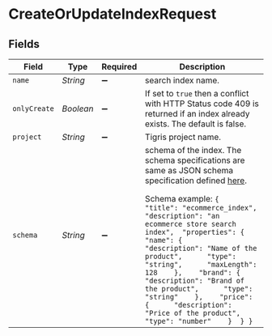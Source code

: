 # CreateOrUpdateIndexRequest


## Fields

| Field                                                                                                                                                                                                                                                                                                                                                                                                                                                                                                                                                                                           | Type                                                                                                                                                                                                                                                                                                                                                                                                                                                                                                                                                                                            | Required                                                                                                                                                                                                                                                                                                                                                                                                                                                                                                                                                                                        | Description                                                                                                                                                                                                                                                                                                                                                                                                                                                                                                                                                                                     |
| ----------------------------------------------------------------------------------------------------------------------------------------------------------------------------------------------------------------------------------------------------------------------------------------------------------------------------------------------------------------------------------------------------------------------------------------------------------------------------------------------------------------------------------------------------------------------------------------------- | ----------------------------------------------------------------------------------------------------------------------------------------------------------------------------------------------------------------------------------------------------------------------------------------------------------------------------------------------------------------------------------------------------------------------------------------------------------------------------------------------------------------------------------------------------------------------------------------------- | ----------------------------------------------------------------------------------------------------------------------------------------------------------------------------------------------------------------------------------------------------------------------------------------------------------------------------------------------------------------------------------------------------------------------------------------------------------------------------------------------------------------------------------------------------------------------------------------------- | ----------------------------------------------------------------------------------------------------------------------------------------------------------------------------------------------------------------------------------------------------------------------------------------------------------------------------------------------------------------------------------------------------------------------------------------------------------------------------------------------------------------------------------------------------------------------------------------------- |
| `name`                                                                                                                                                                                                                                                                                                                                                                                                                                                                                                                                                                                          | *String*                                                                                                                                                                                                                                                                                                                                                                                                                                                                                                                                                                                        | :heavy_minus_sign:                                                                                                                                                                                                                                                                                                                                                                                                                                                                                                                                                                              | search index name.                                                                                                                                                                                                                                                                                                                                                                                                                                                                                                                                                                              |
| `onlyCreate`                                                                                                                                                                                                                                                                                                                                                                                                                                                                                                                                                                                    | *Boolean*                                                                                                                                                                                                                                                                                                                                                                                                                                                                                                                                                                                       | :heavy_minus_sign:                                                                                                                                                                                                                                                                                                                                                                                                                                                                                                                                                                              | If set to `true` then a conflict with HTTP Status code 409 is returned if an index already exists. The default is false.                                                                                                                                                                                                                                                                                                                                                                                                                                                                        |
| `project`                                                                                                                                                                                                                                                                                                                                                                                                                                                                                                                                                                                       | *String*                                                                                                                                                                                                                                                                                                                                                                                                                                                                                                                                                                                        | :heavy_minus_sign:                                                                                                                                                                                                                                                                                                                                                                                                                                                                                                                                                                              | Tigris project name.                                                                                                                                                                                                                                                                                                                                                                                                                                                                                                                                                                            |
| `schema`                                                                                                                                                                                                                                                                                                                                                                                                                                                                                                                                                                                        | *String*                                                                                                                                                                                                                                                                                                                                                                                                                                                                                                                                                                                        | :heavy_minus_sign:                                                                                                                                                                                                                                                                                                                                                                                                                                                                                                                                                                              | schema of the index. The schema specifications are same as JSON schema specification defined <a href="https://json-schema.org/specification.html" title="here">here</a>.<p></p> Schema example: `{  "title": "ecommerce_index",  "description": "an ecommerce store search index",  "properties": {    "name": {      "description": "Name of the product",      "type": "string",      "maxLength": 128    },    "brand": {      "description": "Brand of the product",      "type": "string"    },    "price": {      "description": "Price of the product",      "type": "number"    }  } }` |